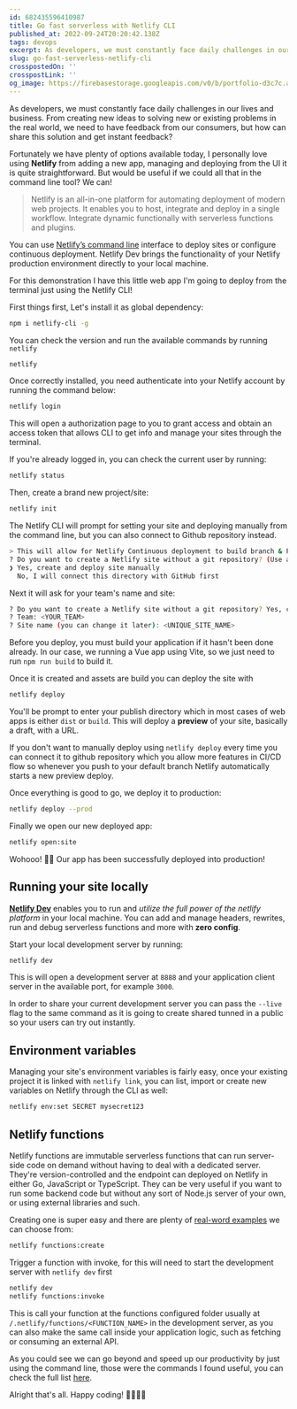 ```yaml
---
id: 682435596410987
title: Go fast serverless with Netlify CLI
published_at: 2022-09-24T20:20:42.138Z
tags: devops
excerpt: As developers, we must constantly face daily challenges in our lives and business. From creating new ideas to...
slug: go-fast-serverless-netlify-cli
crosspostedOn: ''
crosspostLink: ''
og_image: https://firebasestorage.googleapis.com/v0/b/portfolio-d3c7c.appspot.com/o/og%2Fnetlify-cli.webp?alt=media&token=9a327625-290a-4e08-8960-c108cda3a2a6
---
```


As developers, we must constantly face daily challenges in our lives and business. From creating new ideas to solving new or existing problems in the real world, we need to have feedback from our consumers, but how can share this solution and get instant feedback?

Fortunately we have plenty of options available today, I personally love using **Netlify** from adding a new app, managing and deploying from the UI it is quite straightforward.
But would be useful if we could all that in the command line tool? We can!

> Netlify is an all-in-one platform for automating deployment of modern web projects. It enables you to host, integrate and deploy in a single workflow. Integrate dynamic functionally with serverless functions and plugins.

You can use [Netlify’s command line](https://www.npmjs.com/package/netlify-cli) interface to deploy sites or configure continuous deployment. Netlify Dev brings the functionality of your Netlify production environment directly to your local machine.

For this demonstration I have this little web app I'm going to deploy from the terminal just using the Netlify CLI!

<img-lazy src="https://firebasestorage.googleapis.com/v0/b/portfolio-d3c7c.appspot.com/o/demo_app.png?alt=media&token=bd233c50-3a87-4dfc-851c-5be5c965a2e7" alt="fitness demo man doing shoulder stretch" height="950" />

First things first, Let's install it as global dependency:

```sh
npm i netlify-cli -g
```

You can check the version and run the available commands by running `netlify`

```sh
netlify
```

Once correctly installed, you need authenticate into your Netlify account by running the command below:

```sh
netlify login
```

This will open a authorization page to you to grant access and obtain an access token that allows CLI to get info and manage your sites through the terminal.

<img-lazy src="https://firebasestorage.googleapis.com/v0/b/portfolio-d3c7c.appspot.com/o/cli-authorize-ui.png?alt=media&token=d3bc6a32-8f89-4ba4-9214-18f1c7c00961" alt="authorize netlify" width="800" height="290" />

If you're already logged in, you can check the current user by running:

```sh
netlify status
```

Then, create a brand new project/site:

```sh
netlify init
```

The Netlify CLI will prompt for setting your site and deploying manually from the command line,
but you can also connect to Github repository instead.

```sh
> This will allow for Netlify Continuous deployment to build branch & PR previews
? Do you want to create a Netlify site without a git repository? (Use arrow keys)
❯ Yes, create and deploy site manually
  No, I will connect this directory with GitHub first
```

Next it will ask for your team's name and site:

```sh
? Do you want to create a Netlify site without a git repository? Yes, create and deploy site manually
? Team: <YOUR_TEAM>
? Site name (you can change it later): <UNIQUE_SITE_NAME>
```

Before you deploy, you must build your application if it hasn't been done already.
In our case, we running a Vue app using Vite, so we just need to run `npm run build` to build it.

Once it is created and assets are build you can deploy the site with

```sh
netlify deploy
```

You'll be prompt to enter your publish directory which in most cases of web apps is either `dist` or `build`.
This will deploy a **preview** of your site, basically a draft, with a URL.

If you don't want to manually deploy using `netlify deploy` every time you can connect it to github repository which you allow more features in CI/CD flow so whenever you push to your default branch Netlify automatically starts a new preview deploy.

Once everything is good to go, we deploy it to production:

```sh
netlify deploy --prod
```

Finally we open our new deployed app:

```sh
netlify open:site
```

<img-lazy src="https://firebasestorage.googleapis.com/v0/b/portfolio-d3c7c.appspot.com/o/fitness-deployed.png?alt=media&token=c905b519-3a28-45da-83dd-19028f3122e2" alt="fitness deployed" width="800" height="727" style="--radius-default: 20px" />

Wohooo! 🎉🥳 Our app has been successfully deployed into production!

## Running your site locally

[**Netlify Dev**](https://www.netlify.com/products/cli/) enables you to run and _utilize the full power of the netlify platform_ in your local machine.
You can add and manage headers, rewrites, run and debug serverless functions and more with **zero config**.

Start your local development server by running:

```bash
netlify dev
```

This is will open a development server at `8888` and your application client server in the available port, for example `3000`.

In order to share your current development server you can pass the `--live` flag to the same command as it is going to create
shared tunned in a public so your users can try out instantly.

## Environment variables

Managing your site's environment variables is fairly easy, once your existing project it is linked with `netlify link`, you can list, import or create new variables on Netlify
through the CLI as well:

```sh
netlify env:set SECRET mysecret123
```

## Netlify functions

Netlify functions are immutable serverless functions that can run server-side code on demand without having to deal with a dedicated server. They're version-controlled and the endpoint can deployed on Netlify in either Go, JavaScript or TypeScript.
They can be very useful if you want to run some backend code but without any sort of Node.js server of your own, or using external libraries and such.

Creating one is super easy and there are plenty of [real-word examples](https://github.com/netlify/edge-functions-examples) we can choose from:

```bash
netlify functions:create
```

Trigger a function with invoke, for this will need to start the development server with `netlify dev` first

```bash
netlify dev
netlify functions:invoke
```

This is call your function at the functions configured folder
usually at `/.netlify/functions/<FUNCTION_NAME>` in the development server, as you can also make the same call
inside your application logic, such as fetching or consuming an external API.

As you could see we can go beyond and speed up our productivity by just using the command line, those were the commands I found useful, you can check the full list [here](https://cli.netlify.com/commands/).

Alright that's all. Happy coding! 👨‍💻👩‍💻
